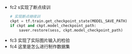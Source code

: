* fc2 s实现了断点续训
    ```py
    # 实现断点继续训
    ckpt = tf.train.get_checkpoint_state(MODEL_SAVE_PATH)
    if ckpt and ckpt.model_checkpoint_path:
        saver.restore(sess, ckpt.model_checkpoint_path)

    ```
* fc3 实现了实际图片输入的检验
* fc4 这里是怎么进行制作数据集